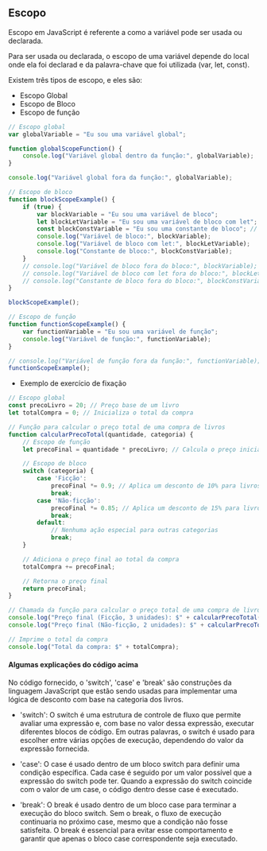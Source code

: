 ## Escopo
Escopo em JavaScript é referente a como a variável pode ser usada ou declarada.

Para ser usada ou declarada, o escopo de uma variável depende do local onde ela foi declarad e da palavra-chave que foi utilizada (var, let, const).

Existem três tipos de escopo, e eles são:
- Escopo Global
- Escopo de Bloco
- Escopo de função

```javascript
// Escopo global
var globalVariable = "Eu sou uma variável global";

function globalScopeFunction() {
    console.log("Variável global dentro da função:", globalVariable);
}

console.log("Variável global fora da função:", globalVariable);

// Escopo de bloco
function blockScopeExample() {
    if (true) {
        var blockVariable = "Eu sou uma variável de bloco";
        let blockLetVariable = "Eu sou uma variável de bloco com let"; // Escopo de bloco restrito
        const blockConstVariable = "Eu sou uma constante de bloco"; // Escopo de bloco restrito
        console.log("Variável de bloco:", blockVariable);
        console.log("Variável de bloco com let:", blockLetVariable);
        console.log("Constante de bloco:", blockConstVariable);
    }
    // console.log("Variável de bloco fora do bloco:", blockVariable); // Isso geraria um erro, pois blockVariable não está definido aqui
    // console.log("Variável de bloco com let fora do bloco:", blockLetVariable); // Isso geraria um erro, pois blockLetVariable não está definido aqui
    // console.log("Constante de bloco fora do bloco:", blockConstVariable); // Isso geraria um erro, pois blockConstVariable não está definido aqui
}

blockScopeExample();

// Escopo de função
function functionScopeExample() {
    var functionVariable = "Eu sou uma variável de função";
    console.log("Variável de função:", functionVariable);
}

// console.log("Variável de função fora da função:", functionVariable); // Isso geraria um erro, pois functionVariable não está definido aqui
functionScopeExample();
```
- Exemplo de exercício de fixação
```javascript
// Escopo global
const precoLivro = 20; // Preço base de um livro
let totalCompra = 0; // Inicializa o total da compra

// Função para calcular o preço total de uma compra de livros
function calcularPrecoTotal(quantidade, categoria) {
    // Escopo de função
    let precoFinal = quantidade * precoLivro; // Calcula o preço inicial sem desconto

    // Escopo de bloco
    switch (categoria) {
        case 'Ficção':
            precoFinal *= 0.9; // Aplica um desconto de 10% para livros de ficção
            break;
        case 'Não-ficção':
            precoFinal *= 0.85; // Aplica um desconto de 15% para livros de não-ficção
            break;
        default:
            // Nenhuma ação especial para outras categorias
            break;
    }

    // Adiciona o preço final ao total da compra
    totalCompra += precoFinal;

    // Retorna o preço final
    return precoFinal;
}

// Chamada da função para calcular o preço total de uma compra de livros
console.log("Preço final (Ficção, 3 unidades): $" + calcularPrecoTotal(3, 'Ficção'));
console.log("Preço final (Não-ficção, 2 unidades): $" + calcularPrecoTotal(2, 'Não-ficção'));

// Imprime o total da compra
console.log("Total da compra: $" + totalCompra);
```

#### Algumas explicações do código acima
No código fornecido, o 'switch', 'case' e 'break' são construções da linguagem JavaScript que estão sendo usadas para implementar uma lógica de desconto com base na categoria dos livros. 

- 'switch': O switch é uma estrutura de controle de fluxo que permite avaliar uma expressão e, com base no valor dessa expressão, executar diferentes blocos de código. Em outras palavras, o switch é usado para escolher entre várias opções de execução, dependendo do valor da expressão fornecida.

- 'case': O case é usado dentro de um bloco switch para definir uma condição específica. Cada case é seguido por um valor possível que a expressão do switch pode ter. Quando a expressão do switch coincide com o valor de um case, o código dentro desse case é executado.

- 'break': O break é usado dentro de um bloco case para terminar a execução do bloco switch. Sem o break, o fluxo de execução continuaria no próximo case, mesmo que a condição não fosse satisfeita. O break é essencial para evitar esse comportamento e garantir que apenas o bloco case correspondente seja executado.